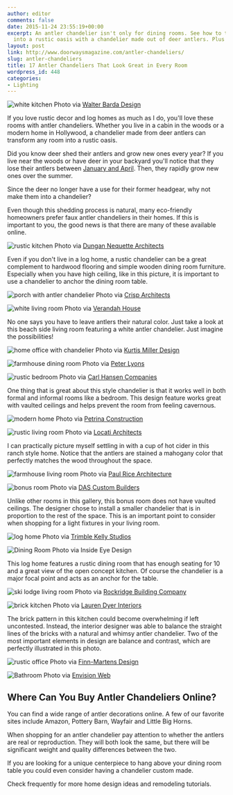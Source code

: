 ```yaml
---
author: editor
comments: false
date: 2015-11-24 23:55:19+00:00
excerpt: An antler chandelier isn't only for dining rooms. See how to turn any room
  into a rustic oasis with a chandelier made out of deer antlers. Plus photos.
layout: post
link: http://www.doorwaysmagazine.com/antler-chandeliers/
slug: antler-chandeliers
title: 17 Antler Chandeliers That Look Great in Every Room
wordpress_id: 448
categories:
- Lighting
---
```


![white kitchen](http://www.doorwaysmagazine.com/wp-content/uploads/white_kitchen_antler_chandelier.jpg) Photo via [Walter Barda Design](http://www.houzz.com/photos/23516423/Clovelly-Beach-Pavilion-beach-style-kitchen-other-metro)

If you love rustic decor and log homes as much as I do, you'll love these rooms with antler chandeliers. Whether you live in a cabin in the woods or a modern home in Hollywood, a chandelier made from deer antlers can transform any room into a rustic oasis.

Did you know deer shed their antlers and grow new ones every year? If you live near the woods or have deer in your backyard you'll notice that they lose their antlers between [January and April](http://www.grandviewoutdoors.com/big-game-hunting/why-do-deer-shed-their-antlers/). Then, they rapidly grow new ones over the summer.

Since the deer no longer have a use for their former headgear, why not make them into a chandelier?

Even though this shedding process is natural, many eco-friendly homeowners prefer faux antler chandeliers in their homes. If this is important to you, the good news is that there are many of these available online.



![rustic kitchen](http://www.doorwaysmagazine.com/wp-content/uploads/antler_chandelier_rustic_kitchen.jpg) Photo via [Dungan Nequette Architects](http://www.houzz.com/photos/529362/Marsh-Residence-rustic-kitchen-birmingham)

Even if you don't live in a log home, a rustic chandelier can be a great complement to hardwood flooring and simple wooden dining room furniture. Especially when you have high ceiling, like in this picture, it is important to use a chandelier to anchor the dining room table.



![porch with antler chandelier](http://www.doorwaysmagazine.com/wp-content/uploads/antler_chandelier_porch.jpg) Photo via [Crisp Architects](http://www.houzz.com/photos/193115/Crisp-Architects-traditional-porch-new-york)



![white living room](http://www.doorwaysmagazine.com/wp-content/uploads/antler_chandelier_living_room.jpg) Photo via [Verandah House](http://www.houzz.com/photos/17752495/Sorrento-Residence-beach-style-living-room-brisbane)

No one says you have to leave antlers their natural color. Just take a look at this beach side living room featuring a white antler chandelier. Just imagine the possibilities!



![home office with chandelier](http://www.doorwaysmagazine.com/wp-content/uploads/antler_chandelier_home_office.jpg) Photo via [Kurtis Miller Design](http://www.houzz.com/photos/2690773/Rustic-North-Georgia-Homes-rustic-home-office-atlanta)



![farmhouse dining room](http://www.doorwaysmagazine.com/wp-content/uploads/antler_chandelier_farmhouse_dining_room.jpg) Photo via [Peter Lyons](http://www.houzz.com/photos/12600238/Sonoma-new-construction-farmhouse-dining-room-san-francisco)



![rustic bedroom](http://www.doorwaysmagazine.com/wp-content/uploads/antler_chandelier_rustic_bedroom.jpg) Photo via [Carl Hansen Companies](http://www.houzz.com/photos/1068812/Bedroom-rustic-bedroom-minneapolis)

One thing that is great about this style chandelier is that it works well in both formal and informal rooms like a bedroom. This design feature works great with vaulted ceilings and helps prevent the room from feeling cavernous.



![modern home](http://www.doorwaysmagazine.com/wp-content/uploads/antler_chandelier_modern_home.jpg) Photo via [Petrina Construction](http://www.houzz.com/photos/3570893/Council-Crest-Contemporary-contemporary-dining-room-portland)



![rustic living room](http://www.doorwaysmagazine.com/wp-content/uploads/antler_chandelier_rustic_living_room.jpg) Photo via [Locati Architects](http://www.houzz.com/photos/6476422/Moonlight-Ranch-Residence-rustic-living-room-other-metro)

I can practically picture myself settling in with a cup of hot cider in this ranch style home. Notice that the antlers are stained a mahogany color that perfectly matches the wood throughout the space.



![farmhouse living room](http://www.doorwaysmagazine.com/wp-content/uploads/antler_chandelier_farmhouse.jpg) Photo via [Paul Rice Architecture](http://www.houzz.com/photos/451807/Family-Room-farmhouse-family-room-new-york)



![bonus room](http://www.doorwaysmagazine.com/wp-content/uploads/antler_chandelier_bonus_room.jpg) Photo via [DAS Custom Builders](http://www.houzz.com/photos/3841378/Random-Work-rustic-family-room)

Unlike other rooms in this gallery, this bonus room does not have vaulted ceilings. The designer chose to install a smaller chandelier that is in proportion to the rest of the space. This is an important point to consider when shopping for a light fixtures in your living room.



![log home](http://www.doorwaysmagazine.com/wp-content/uploads/antler_chandelier_log_home.jpg) Photo via [Trimble Kelly Studios](http://www.houzz.com/photos/1091445/Modern-Rustic-Great-Room-rustic-living-room-other-metro)



![Dining Room](http://www.doorwaysmagazine.com/wp-content/uploads/antler_chandelier_dining_room.jpg) Photo via Inside Eye Design

This log home features a rustic dining room that has enough seating for 10 and a great view of the open concept kitchen. Of course the chandelier is a major focal point and acts as an anchor for the table.



![ski lodge living room](http://www.doorwaysmagazine.com/wp-content/uploads/antler_chandelier_ski_lodge.jpg) Photo via [Rockridge Building Company](http://www.houzz.com/photos/1944890/Klack-traditional-living-room-denver)



![brick kitchen](http://www.doorwaysmagazine.com/wp-content/uploads/antler_chandelier_brick_kitchen.jpg) Photo via [Lauren Dyer Interiors](http://www.houzz.com/photos/22872922/Hedwig-rustic-kitchen-houston)

The brick pattern in this kitchen could become overwhelming if left uncontested. Instead, the interior designer was able to balance the straight lines of the bricks with a natural and whimsy antler chandelier. Two of the most important elements in design are balance and contrast, which are perfectly illustrated in this photo.



![rustic office](http://www.doorwaysmagazine.com/wp-content/uploads/antler_chandelier_rustic_office.jpg) Photo via [Finn-Martens Design](http://www.houzz.com/photos/1586957/Tack-Room-traditional-home-office-boston)



![Bathroom](http://www.doorwaysmagazine.com/wp-content/uploads/antler_chandelier_bathroom.jpg) Photo via [Envision Web](http://www.houzz.com/photos/3000640/Lake-Chatuge-Custom-Homes-mediterranean-bathroom-atlanta)





## Where Can You Buy Antler Chandeliers Online?



You can find a wide range of antler decorations online. A few of our favorite sites include Amazon, Pottery Barn, Wayfair and Little Big Horns.

When shopping for an antler chandelier pay attention to whether the antlers are real or reproduction.  They will both look the same, but there will be significant weight and quality differences between the two.

If you are looking for a unique centerpiece to hang above your dining room table you could even consider having a chandelier custom made. 

Check frequently for more home design ideas and remodeling tutorials.
